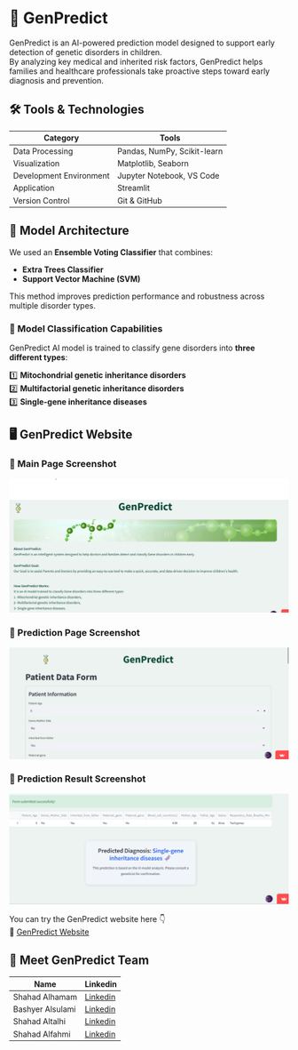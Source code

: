 # 🧬 GenPredict  
GenPredict is an AI-powered prediction model designed to support early detection of genetic disorders in children.  
By analyzing key medical and inherited risk factors, GenPredict helps families and healthcare professionals take proactive steps toward early diagnosis and prevention.


## 🛠️ Tools & Technologies

| Category | Tools |
|---------|------|
| Data Processing | Pandas, NumPy, Scikit-learn |
| Visualization | Matplotlib, Seaborn |
| Development Environment | Jupyter Notebook, VS Code |
| Application | Streamlit |
| Version Control | Git & GitHub |

## 🤖 Model Architecture

We used an **Ensemble Voting Classifier** that combines:
- **Extra Trees Classifier**
- **Support Vector Machine (SVM)**

This method improves prediction performance and robustness across multiple disorder types. 


### 🔬 Model Classification Capabilities
GenPredict AI model is trained to classify gene disorders into **three different types**:

1️⃣ **Mitochondrial genetic inheritance disorders**  
2️⃣ **Multifactorial genetic inheritance disorders**  
3️⃣ **Single-gene inheritance diseases**

## 🖥️ GenPredict Website
### 📸 Main Page Screenshot
![Main](assets/Main_page_GenPredict.png)

### 📸 Prediction Page Screenshot
![Prediction Page](assets/Prediction_Page.png)

### 📸 Prediction Result Screenshot
![Prediction Result](assets/Prediction_Result.png)


You can try the GenPredict website here 👇  
🔗 [GenPredict Website](https://genpredict-website-zbffqzryrhbftp98apk5pb.streamlit.app/)


## 👥 Meet GenPredict Team

| Name              | Linkedin |
|------------------ |---------------------------------------------------------|
| Shahad Alhamam    | [Linkedin](https://www.linkedin.com/in/shahad-alhamam)     |
| Bashyer Alsulami  | [Linkedin](https://www.linkedin.com/in/bashyer-alsulami)   |
| Shahad Altalhi    | [Linkedin](https://www.linkedin.com/in/altalhishahd)       |
| Shahad Alfahmi    | [Linkedin](http://linkedin.com/in/shahad-alfahmi-390729312)|

